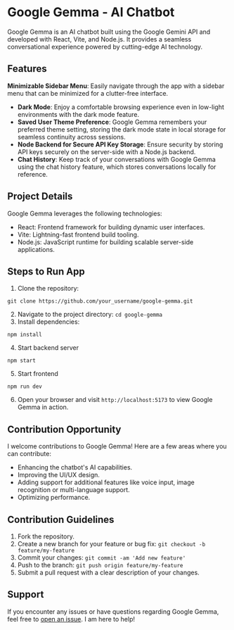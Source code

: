 # Google Gemma - AI Chatbot

Google Gemma is an AI chatbot built using the Google Gemini API and developed with React, Vite, and Node.js. It provides a seamless conversational experience powered by cutting-edge AI technology.

## Features
**Minimizable Sidebar Menu**: Easily navigate through the app with a sidebar menu that can be minimized for a clutter-free interface.
- **Dark Mode**: Enjoy a comfortable browsing experience even in low-light environments with the dark mode feature.
- **Saved User Theme Preference**: Google Gemma remembers your preferred theme setting, storing the dark mode state in local storage for seamless continuity across sessions.
- **Node Backend for Secure API Key Storage**: Ensure security by storing API keys securely on the server-side with a Node.js backend.
- **Chat History**: Keep track of your conversations with Google Gemma using the chat history feature, which stores conversations locally for reference.

## Project Details
Google Gemma leverages the following technologies:

- React: Frontend framework for building dynamic user interfaces.
- Vite: Lightning-fast frontend build tooling.
- Node.js: JavaScript runtime for building scalable server-side applications.

## Steps to Run App
1. Clone the repository:
``` shell 
git clone https://github.com/your_username/google-gemma.git
```
2. Navigate to the project directory: `cd google-gemma`
3. Install dependencies:
``` shell
npm install
```
4. Start backend server
``` shell
npm start
```
5. Start frontend
``` shell
npm run dev
```
6. Open your browser and visit `http://localhost:5173` to view Google Gemma in action.

## Contribution Opportunity
I welcome contributions to Google Gemma! Here are a few areas where you can contribute:
- Enhancing the chatbot's AI capabilities.
- Improving the UI/UX design.
- Adding support for additional features like voice input, image recognition or multi-language support.
- Optimizing performance.

## Contribution Guidelines
1. Fork the repository.
2. Create a new branch for your feature or bug fix: `git checkout -b feature/my-feature`
3. Commit your changes: `git commit -am 'Add new feature'`
4. Push to the branch: `git push origin feature/my-feature`
5. Submit a pull request with a clear description of your changes.

## Support
If you encounter any issues or have questions regarding Google Gemma, feel free to [open an issue](https://github.com/your_username/google-gemma/issues). I am here to help!